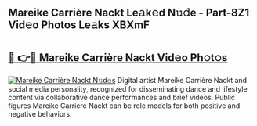 ## Mareike Carrière Nackt Le𝚊k𝚎d N𝚞𝚍e - Part-8Z1 Vid𝚎o Photos Le𝚊ks XBXmF

# <h2><a href="http://fb0ect2.evod.top/?m=Mareike+Carri%c3%a8re+Nackt">🔗 👉🔴 Mareike Carrière Nackt Vid𝚎o Ph𝚘t𝚘s</a></h2>

[![Mareike Carrière Nackt N𝚞d𝚎s](https://i.imgur.com/8V9OHl7.gif)](http://fb0ect2.evod.top/?m=Mareike+Carri%c3%a8re+Nackt)
Digital artist Mareike Carrière Nackt and social media personality, recognized for disseminating dance and lifestyle content via collaborative dance performances and brief videos. Public figures Mareike Carrière Nackt can be role models for both positive and negative behaviors. 
